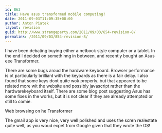 ```yaml
---
id: 863
title: Have asus transformed mobile computing?
date: 2011-09-03T11:09:35+00:00
author: Anton Piatek
layout: revision
guid: http://www.strangeparty.com/2011/09/03/854-revision-8/
permalink: /2011/09/03/854-revision-8/
---
```

I have been debating buying either a netbook style computer or a tablet. In the end I decided on somethinng in between, and recently bought an Asus eee Transformer.

There are some bugs aroud the hardware keyboard. Browser performance is ot particularly brilliant with the keyoards as there is a fair delay. I also found that some keys dont quite wok properly. but that appeared to be related more wit the website and possibly javascript rather than the hardwarekeyboard itself. There are some blog post suggesting Asus has some fixes in the works, but it is not clear if they are already attempted or still to comie.

Web browsing on he Transformer 

The gmail app is very nice, very well polished and uses the scren realestate quite well, as you woud expet from Google given that they wrote the OS!